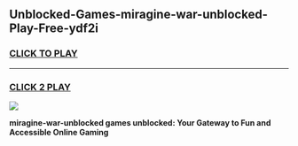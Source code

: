 
## Unblocked-Games-miragine-war-unblocked-Play-Free-ydf2i
<h3>
<a href="https://premium76.site?title=miragine-war-unblocked&ref=23A">CLICK TO PLAY</a></h3>
<hr>

<h3>
<a href="https://premium76.site?title=miragine-war-unblocked&ref=23A">CLICK 2 PLAY</a>
  
</h3>

<a href="https://premium76.site?title=miragine-war-unblocked&ref=23A"><img src="https://clearcache.store/games.png"></a>


**miragine-war-unblocked games unblocked: Your Gateway to Fun and Accessible Online Gaming**
